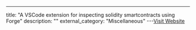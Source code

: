 ---
title: "A VSCode extension for inspecting solidity smartcontracts using Forge"
description: ""
external_category: "Miscellaneous"
---[Visit Website](https://github.com/PraneshASP/vscode-solidity-inspector)

